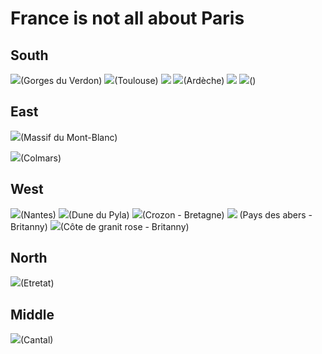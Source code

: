 # France is not all about Paris
## South

<img src="https://upload.wikimedia.org/wikipedia/commons/thumb/5/57/Verdon_Grand_Canyon_Palud_Verdon_28.jpg/640px-Verdon_Grand_Canyon_Palud_Verdon_28.jpg">(Gorges du Verdon)
<img src="https://upload.wikimedia.org/wikipedia/commons/thumb/9/9c/Place_Saint-%C3%89tienne_%28Toulouse%29.jpg/640px-Place_Saint-%C3%89tienne_%28Toulouse%29.jpg">(Toulouse)
<img src="https://upload.wikimedia.org/wikipedia/commons/thumb/7/71/GorgesArdeche.jpg/640px-GorgesArdeche.jpg">
<img src="https://upload.wikimedia.org/wikipedia/commons/thumb/8/87/Balazuc%2C_Ard%C3%A8che.jpg/640px-Balazuc%2C_Ard%C3%A8che.jpg">(Ardèche)
<img src="https://upload.wikimedia.org/wikipedia/commons/thumb/2/25/Corse_Ota_Porto_tour_genoise.jpg/800px-Corse_Ota_Porto_tour_genoise.jpg">
<img src="https://upload.wikimedia.org/wikipedia/commons/thumb/d/db/Palombaggia_beach_04.jpg/640px-Palombaggia_beach_04.jpg">()

## East
<img src="https://upload.wikimedia.org/wikipedia/commons/thumb/6/62/MassifDuMontBlanc00.jpg/640px-MassifDuMontBlanc00.jpg">(Massif du Mont-Blanc)

<img src="https://upload.wikimedia.org/wikipedia/commons/0/0e/Little_Venice_in_Colmar_01.jpg">(Colmars)

## West
<img src="https://upload.wikimedia.org/wikipedia/commons/thumb/b/ba/Grand_%C3%89lephant_-_Nantes_-4.jpg/1024px-Grand_%C3%89lephant_-_Nantes_-4.jpg">(Nantes)
<img src="https://upload.wikimedia.org/wikipedia/commons/thumb/a/a8/00_3029_Dune_du_Pilat_-_Frankreich.jpg/640px-00_3029_Dune_du_Pilat_-_Frankreich.jpg">(Dune du Pyla)
<img src="https://upload.wikimedia.org/wikipedia/commons/f/f0/Coast_of_Crozon%2C_hidden_beach_%28218173735%29.jpg">(Crozon - Bretagne)
<img src="https://upload.wikimedia.org/wikipedia/commons/thumb/c/c1/4486.Phare_de_Pontusval_-_Leuchtturm_von_Pontusval_erbaut_zwischen_1865-1869.Brignogan-Plages%2C_Finist%C3%A8re%2C_Bretagne%2C_C%C3%B4te_des_L%C3%A9gendes_%2C_K%C3%BCste_der_Legenden%2C_coast_of_the_legends_-_Steffen_Heilfort.JPG/800px-thumbnail.jpg"> (Pays des abers - Britanny)
<img src="https://upload.wikimedia.org/wikipedia/commons/thumb/f/fb/C%C3%B4te_de_granite_rose_%C3%A0_Ploumanac%27h_%28phare_de_Ploumanac%27h%29.JPG/640px-C%C3%B4te_de_granite_rose_%C3%A0_Ploumanac%27h_%28phare_de_Ploumanac%27h%29.JPG">(Côte de granit rose - Britanny)
<img src="">

## North
<img src="https://upload.wikimedia.org/wikipedia/commons/thumb/3/3c/La_chapelle_Notre-Dame-de-la-Garde_et_les_falaises_d%27Etretat.jpg/640px-La_chapelle_Notre-Dame-de-la-Garde_et_les_falaises_d%27Etretat.jpg">(Etretat)

## Middle

<img src="https://upload.wikimedia.org/wikipedia/commons/thumb/b/be/MontsDuCantal002.jpg/800px-MontsDuCantal002.jpg">(Cantal)



